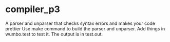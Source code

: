 # compiler_p3
A parser and unparser that checks syntax errors and makes your code prettier 
Use make command to build the parser and unparser.
Add things in wumbo.test to test it. The output is in test.out.
